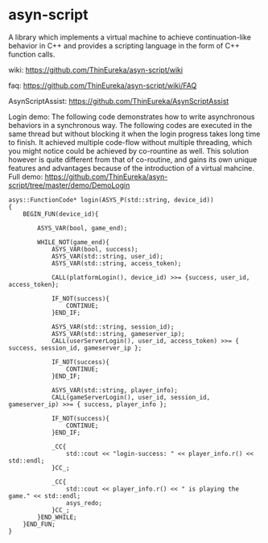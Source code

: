 # asyn-script
A library which implements a virtual machine to achieve continuation-like behavior in C++ and provides a scripting language in the form of C++ function calls.

wiki: https://github.com/ThinEureka/asyn-script/wiki

faq: https://github.com/ThinEureka/asyn-script/wiki/FAQ

AsynScriptAssist: https://github.com/ThinEureka/AsynScriptAssist

Login demo: The following code demonstrates how to write asynchronous behaviors in a synchronous way. The following codes are executed in the same thread but without blocking it when the login progress takes long time to finish. It achieved multiple code-flow without multiple threading, which you might notice could be achieved by co-rountine as well. This solution however is quite different from that of co-routine, and gains its own unique features and advantages because of the introduction of a virtual mahcine. Full demo: https://github.com/ThinEureka/asyn-script/tree/master/demo/DemoLogin

    asys::FunctionCode* login(ASYS_P(std::string, device_id))
	{
		BEGIN_FUN(device_id){
    
			ASYS_VAR(bool, game_end);
      
			WHILE_NOT(game_end){ 
				ASYS_VAR(bool, success);    
				ASYS_VAR(std::string, user_id);   
				ASYS_VAR(std::string, access_token);

				CALL(platformLogin(), device_id) >>= {success, user_id, access_token};

				IF_NOT(success){ 
					CONTINUE;
				}END_IF;

				ASYS_VAR(std::string, session_id);       
				ASYS_VAR(std::string, gameserver_ip);
				CALL(userServerLogin(), user_id, access_token) >>= { success, session_id, gameserver_ip };

				IF_NOT(success){
					CONTINUE;
				}END_IF;

				ASYS_VAR(std::string, player_info);   
				CALL(gameServerLogin(), user_id, session_id, gameserver_ip) >>= { success, player_info };

				IF_NOT(success){
					CONTINUE;
				}END_IF;

				_CC{ 
					std::cout << "login-success: " << player_info.r() << std::endl;
				}CC_;

				_CC{       
					std::cout << player_info.r() << " is playing the game." << std::endl;
					asys_redo;
				}CC_;
			}END_WHILE;
		}END_FUN;
	}
